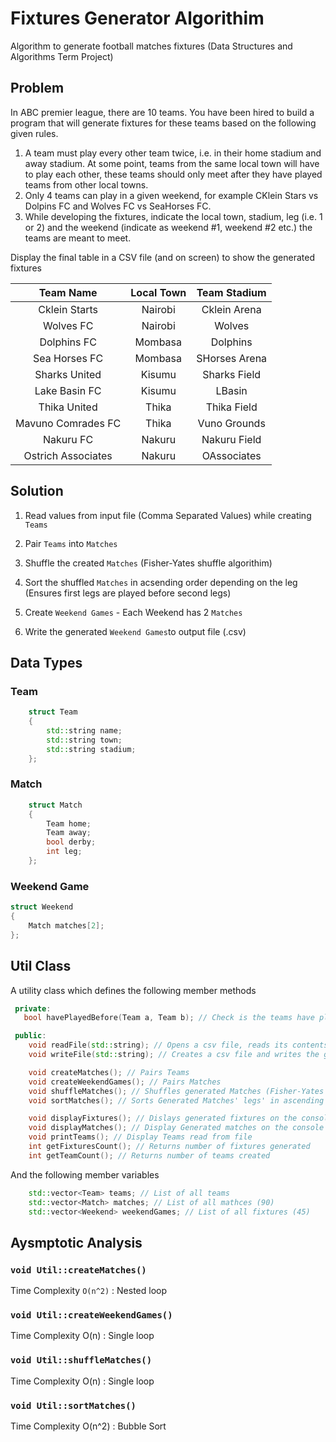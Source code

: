 # Fixtures Generator Algorithim
Algorithm to generate football matches fixtures (Data Structures and Algorithms Term Project)

## Problem
In ABC premier league, there are 10 teams. You have been hired to build a program that will generate
fixtures for these teams based on the following given rules.

1. A team must play every other team twice, i.e. in their home stadium and away stadium. At some
point, teams from the same local town will have to play each other, these teams should only meet
after they have played teams from other local towns.
2. Only 4 teams can play in a given weekend, for example CKlein Stars vs Dolpins FC and Wolves
FC vs SeaHorses FC.
3. While developing the fixtures, indicate the local town, stadium, leg (i.e. 1 or 2) and the weekend
(indicate as weekend #1, weekend #2 etc.) the teams are meant to meet.

Display the final table in a CSV file (and on screen) to show the generated fixtures

| Team Name           | Local Town | Team Stadium  |
| :-----------------: |:----------:|:-------------:|
| Cklein Starts       | Nairobi    | Cklein Arena  |
| Wolves FC           | Nairobi    | Wolves        |
| Dolphins FC         | Mombasa    | Dolphins      |
| Sea Horses FC       | Mombasa    | SHorses Arena |
| Sharks United       | Kisumu     | Sharks Field  |
| Lake Basin FC       | Kisumu     | LBasin        |
| Thika United        | Thika      | Thika Field   |
| Mavuno Comrades FC  | Thika      | Vuno Grounds  |
| Nakuru FC           | Nakuru     | Nakuru Field  |
| Ostrich Associates  | Nakuru     | OAssociates   |


## Solution

1. Read values from input file (Comma Separated Values) while creating `Teams`

2. Pair `Teams` into `Matches`

3. Shuffle the created `Matches` (Fisher-Yates shuffle algorithim)

4. Sort the shuffled `Matches` in acsending order depending on the leg (Ensures first legs are played before second legs)

5. Create `Weekend Games` - Each Weekend has 2 `Matches`

6. Write the generated `Weekend Games`to output file (.csv)

## Data Types

### Team

``` cpp
    struct Team
    {
        std::string name;
        std::string town;
        std::string stadium;
    };
```

### Match

```cpp
    struct Match
    {
        Team home;
        Team away;
        bool derby;
        int leg;
    };
```

### Weekend Game

```cpp
struct Weekend
{
    Match matches[2];
};
```

## Util Class
A utility class which defines the following member methods

```cpp
 private:
   bool havePlayedBefore(Team a, Team b); // Check is the teams have played with each other before

 public:
    void readFile(std::string); // Opens a csv file, reads its contents as it creates the teams
    void writeFile(std::string); // Creates a csv file and writes the generated fixtures

    void createMatches(); // Pairs Teams
    void createWeekendGames(); // Pairs Matches 
    void shuffleMatches(); // Shuffles generated Matches (Fisher-Yates shuffle algorithm)
    void sortMatches(); // Sorts Generated Matches' legs' in ascending order (Bubble sort)

    void displayFixtures(); // Dislays generated fixtures on the console
    void displayMatches(); // Display Generated matches on the console
    void printTeams(); // Display Teams read from file
    int getFixturesCount(); // Returns number of fixtures generated
    int getTeamCount(); // Returns number of teams created
```

And the following member variables

```cpp
    std::vector<Team> teams; // List of all teams
    std::vector<Match> matches; // List of all mathces (90)
    std::vector<Weekend> weekendGames; // List of all fixtures (45)
```


## Aysmptotic Analysis

###  `void Util::createMatches()`

Time Complexity `O(n^2)` : Nested loop

### `void Util::createWeekendGames()`

Time Complexity O(n) : Single loop

### `void Util::shuffleMatches()`

Time Complexity O(n) : Single loop

### `void Util::sortMatches()`

Time Complexity O(n^2) : Bubble Sort


